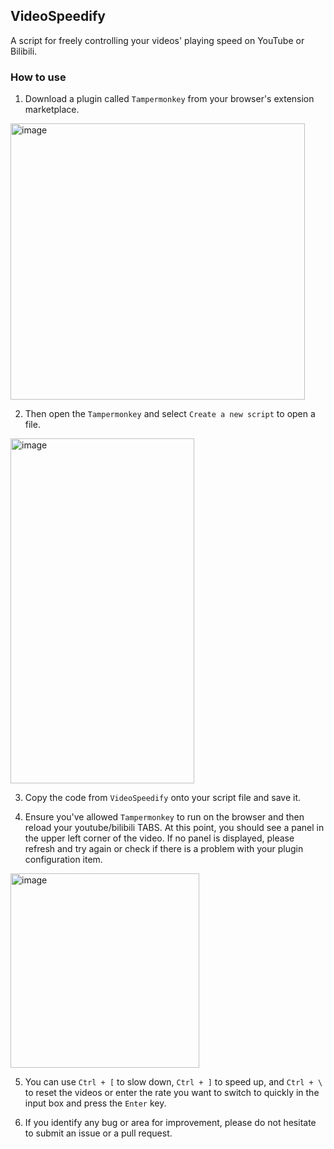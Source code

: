 ## VideoSpeedify
A script for freely controlling your videos' playing speed on YouTube or Bilibili.

### How to use
1. Download a plugin called `Tampermonkey` from your browser's extension marketplace.
<img width="471" height="442" alt="image" src="https://github.com/user-attachments/assets/24fa11ab-7f9f-42d6-98f8-73c1798024e4" />

2. Then open the `Tampermonkey` and select `Create a new script` to open a file.
<img width="294" height="552" alt="image" src="https://github.com/user-attachments/assets/13b708fe-8adc-489c-a753-e9e4f76fb22f" />

3. Copy the code from `VideoSpeedify` onto your script file and save it.

4. Ensure you've allowed `Tampermonkey` to run on the browser and then reload your youtube/bilibili TABS.  At this point, you should see a panel in the upper left corner of the video. If no panel is displayed, please refresh and try again or check if there is a problem with your plugin configuration item.
<img width="302" height="311" alt="image" src="https://github.com/user-attachments/assets/f800510d-6ba3-411b-9ceb-7fb5d8f92566" />

5. You can use `Ctrl + [` to slow down, `Ctrl + ]` to speed up, and `Ctrl + \` to reset the videos or enter the rate you want to switch to quickly in the input box and press the `Enter` key.

6. If you identify any bug or area for improvement, please do not hesitate to submit an issue or a pull request.
